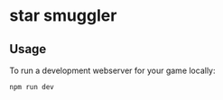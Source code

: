 # star smuggler

## Usage

To run a development webserver for your game locally:

```sh
npm run dev
```
